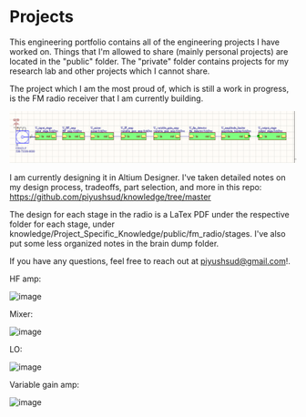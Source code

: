 # Projects
This engineering portfolio contains all of the engineering projects I have worked on. Things that I'm allowed to share (mainly personal projects) are located in the "public" folder. The "private" folder contains projects for my research lab and other projects which I cannot share.

The project which I am the most proud of, which is still a work in progress, is the FM radio receiver that I am currently building. 

![alt text](image.png)

I am currently designing it in Altium Designer. I've taken detailed notes on my design process, tradeoffs, part selection, and more in this repo: https://github.com/piyushsud/knowledge/tree/master

The design for each stage in the radio is a LaTex PDF under the respective folder for each stage, under knowledge/Project_Specific_Knowledge/public/fm_radio/stages. I've also put some less organized notes in the brain dump folder.  

If you have any questions, feel free to reach out at piyushsud@gmail.com!.

HF amp:

![image](https://github.com/user-attachments/assets/2ea99273-445a-436f-a206-c4c5a160238d)

Mixer:

![image](https://github.com/user-attachments/assets/1497739c-6850-4c06-a919-4dfe5213d977)

LO:

![image](https://github.com/user-attachments/assets/ee1f8052-9aaa-45e5-8d19-d9c6a52b16c4)

Variable gain amp:

![image](https://github.com/user-attachments/assets/c7529237-3d91-41be-9853-56583aefef46)




